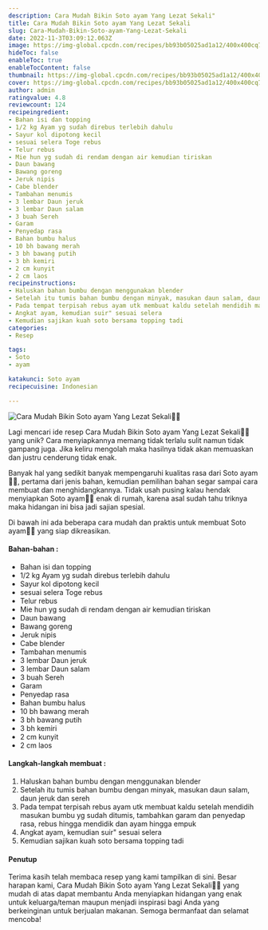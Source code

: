 ```yaml
---
description: Cara Mudah Bikin Soto ayam Yang Lezat Sekali"
title: Cara Mudah Bikin Soto ayam Yang Lezat Sekali
slug: Cara-Mudah-Bikin-Soto-ayam-Yang-Lezat-Sekali
date: 2022-11-3T03:09:12.063Z
image: https://img-global.cpcdn.com/recipes/bb93b05025ad1a12/400x400cq70/photo.jpg
hideToc: false
enableToc: true
enableTocContent: false
thumbnail: https://img-global.cpcdn.com/recipes/bb93b05025ad1a12/400x400cq70/photo.jpg
cover: https://img-global.cpcdn.com/recipes/bb93b05025ad1a12/400x400cq70/photo.jpg
author: admin
ratingvalue: 4.8
reviewcount: 124
recipeingredient:
- Bahan isi dan topping
- 1/2 kg Ayam yg sudah direbus terlebih dahulu
- Sayur kol dipotong kecil
- sesuai selera Toge rebus
- Telur rebus
- Mie hun yg sudah di rendam dengan air kemudian tiriskan
- Daun bawang
- Bawang goreng
- Jeruk nipis
- Cabe blender
- Tambahan menumis
- 3 lembar Daun jeruk
- 3 lembar Daun salam
- 3 buah Sereh
- Garam
- Penyedap rasa
- Bahan bumbu halus
- 10 bh bawang merah
- 3 bh bawang putih
- 3 bh kemiri
- 2 cm kunyit
- 2 cm laos
recipeinstructions:
- Haluskan bahan bumbu dengan menggunakan blender
- Setelah itu tumis bahan bumbu dengan minyak, masukan daun salam, daun jeruk dan sereh
- Pada tempat terpisah rebus ayam utk membuat kaldu setelah mendidih masukan bumbu yg sudah ditumis, tambahkan garam dan penyedap rasa, rebus hingga mendidik dan ayam hingga empuk
- Angkat ayam, kemudian suir" sesuai selera
- Kemudian sajikan kuah soto bersama topping tadi
categories:
- Resep

tags:
- Soto
- ayam

katakunci: Soto ayam
recipecuisine: Indonesian

---
```


![Cara Mudah Bikin Soto ayam Yang Lezat Sekali👩‍🍳](https://img-global.cpcdn.com/recipes/bb93b05025ad1a12/400x400cq70/photo.jpg)

Lagi mencari ide resep Cara Mudah Bikin Soto ayam Yang Lezat Sekali👩‍🍳 yang unik? Cara menyiapkannya memang tidak terlalu sulit namun tidak gampang juga. Jika keliru mengolah maka hasilnya tidak akan memuaskan dan justru cenderung tidak enak.

Banyak hal yang sedikit banyak mempengaruhi kualitas rasa dari Soto ayam👩‍🍳, pertama dari jenis bahan, kemudian pemilihan bahan segar sampai cara membuat dan menghidangkannya. Tidak usah pusing kalau hendak menyiapkan Soto ayam👩‍🍳 enak di rumah, karena asal sudah tahu triknya maka hidangan ini bisa jadi sajian spesial.

Di bawah ini ada beberapa cara mudah dan praktis untuk membuat Soto ayam👩‍🍳 yang siap dikreasikan.

<!--inarticleads1-->

#### Bahan-bahan :

- Bahan isi dan topping
- 1/2 kg Ayam yg sudah direbus terlebih dahulu
- Sayur kol dipotong kecil
- sesuai selera Toge rebus
- Telur rebus
- Mie hun yg sudah di rendam dengan air kemudian tiriskan
- Daun bawang
- Bawang goreng
- Jeruk nipis
- Cabe blender
- Tambahan menumis
- 3 lembar Daun jeruk
- 3 lembar Daun salam
- 3 buah Sereh
- Garam
- Penyedap rasa
- Bahan bumbu halus
- 10 bh bawang merah
- 3 bh bawang putih
- 3 bh kemiri
- 2 cm kunyit
- 2 cm laos

<!--inarticleads2-->

#### Langkah-langkah membuat :

1. Haluskan bahan bumbu dengan menggunakan blender
1. Setelah itu tumis bahan bumbu dengan minyak, masukan daun salam, daun jeruk dan sereh
1. Pada tempat terpisah rebus ayam utk membuat kaldu setelah mendidih masukan bumbu yg sudah ditumis, tambahkan garam dan penyedap rasa, rebus hingga mendidik dan ayam hingga empuk
1. Angkat ayam, kemudian suir" sesuai selera
1. Kemudian sajikan kuah soto bersama topping tadi

#### Penutup

Terima kasih telah membaca resep yang kami tampilkan di sini. Besar harapan kami, Cara Mudah Bikin Soto ayam Yang Lezat Sekali👩‍🍳 yang mudah di atas dapat membantu Anda menyiapkan hidangan yang enak untuk keluarga/teman maupun menjadi inspirasi bagi Anda yang berkeinginan untuk berjualan makanan. Semoga bermanfaat dan selamat mencoba!
